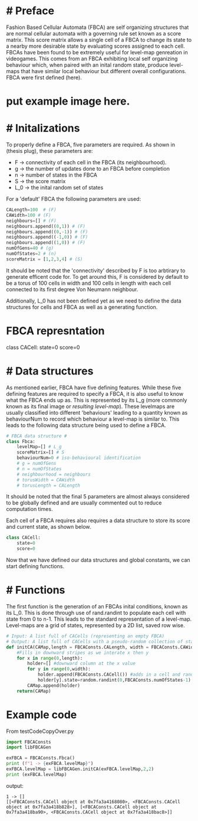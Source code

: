 # # Preface

Fashion Based Cellular Automata (FBCA) are self organizing structures that are normal cellular automata with a governing rule set known as a score matrix. This score matrix allows a single cell of a FBCA to change its state to a nearby more desirable state by evaluating scores assigned to each cell. FBCAs have been found to be extremely useful for level-map genreation in videogames. This comes from an FBCA exhibiting local self organizing behaviour which, when paired with an inital random state, produce level-maps that have similar local behaviour but different overall configurations. FBCA were first defined (here). 

# put example image here.

# # Initalizations
To properly define a FBCA, five parameters are required. As shown in (thesis plug), these parameters are: 
- F -> connectivity of each cell in the FBCA (its neighbourhood).
- g -> the number of updates done to an FBCA before completion 
- n -> number of states in the FBCA 
- S -> the score matrix
- L_0 -> the inital random set of states

For a 'default' FBCA the following parameters are used:
```python
CALength=100  # (F)
CAWidth=100 # (F)
neighbours=[] # (F)
neighbours.append((0,1)) # (F)
neighbours.append((0,-1)) # (F)
neighbours.append((-1,0)) # (F)
neighbours.append((1,0)) # (F)
numOfGens=40 # (g)
numOfStates=2 # (n)
scoreMatrix = [1,2,3,4] # (S)
```
It should be noted that the 'connectivity' described by F is too arbtirary to generate efficent code for. To get around this, F is considered by default to be a torus of 100 cells in width and 100 cells in length with each cell connected to its first degree Von Neumann neighbour. 

Additionally, L_0 has not been defined yet as we need to define the data structures for cells and FBCA as well as a generating function.

# FBCA represntation
class CACell:
    state=0
    score=0

# # Data structures 

As mentioned earlier, FBCA have five defining features. While these five defining features are required to specify a FBCA, it is also useful to know what the FBCA ends up as. This is represented by its L_g (more commonly known as its final image or _resulting level-map_). These levelmaps are usually classified into different 'behaviours' leading to a quantity known as behaviourNum to record which behaviour a level-map is similar to. This leads to the following data structure being used to define a FBCA. 

```python
# FBCA data structure #
class Fbca:
    levelMap=[] # L_g
    scoreMatrix=[] # S
    behaviourNum=0 # iso-behavioural identification 
    # g = numOfGens
    # n = numOfStates
    # neighbourhood = neighbours
    # torusWidth = CAWidth
    # torusLength = CALength
```
It should be noted that the final 5 parameters are almost always considered to be globally defined and are usually commented out to reduce computation times.

Each cell of a FBCA requires also requires a data structure to store its score and current state, as shown below. 

```python
class CACell:
    state=0
    score=0
```

Now that we have defined our data structures and global constants, we can start defining functions.

# # Functions

The first function is the generation of an FBCAs inital conditions, known as its L_0. This is done through use of rand.randint to populate each cell with state from 0 to n-1. This leads to the standard representation of a level-map. Level-maps are a grid of states, represented by a 2D list, saved row wise.

```python
# Input: A list full of CACells (representing an empty FBCA)
# Output: A list full of CACells with a pseudo-random collection of states
def initCA(CAMap,length = FBCAConsts.CALength, width = FBCAConsts.CAWidth):
    #Fills in downward stripes as we interate x then y
    for x in range(0,length):
        holder=[] #downward column at the x value
        for y in range(0,width):
            holder.append(FBCAConsts.CACell()) #adds in a cell and randomizes its state
            holder[y].state=random.randint(0,FBCAConsts.numOfStates-1)
        CAMap.append(holder)
    return(CAMap)
```
# Example code 
From testCodeCopyOver.py
```python
import FBCAConsts
import libFBCAGen

exFBCA = FBCAConsts.Fbca()
print (f"1 -> {exFBCA.levelMap}")
exFBCA.levelMap = libFBCAGen.initCA(exFBCA.levelMap,2,2)
print (exFBCA.levelMap)
```
output: 
```shell
1 -> []
[[<FBCAConsts.CACell object at 0x7fa3a4168080>, <FBCAConsts.CACell object at 0x7fa3a418b828>], [<FBCAConsts.CACell object at 0x7fa3a418ba90>, <FBCAConsts.CACell object at 0x7fa3a418bac8>]]
```
